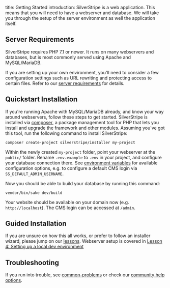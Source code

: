 title: Getting Started
introduction: SilverStripe is a web application. This means that you will need to have a webserver and database. We will take you through the setup of the server environment as well the application itself.

## Server Requirements

SilverStripe requires PHP 7.1 or newer.
It runs on many webservers and databases,
but is most commonly served using Apache and MySQL/MariaDB.

If you are setting up your own environment,
you'll need to consider a few configuration settings
such as URL rewriting and protecting access to certain files.
Refer to our [server requirements](server_requirements) for details.

## Quickstart Installation

If you're running Apache with MySQL/MariaDB already,
and know your way around webservers, follow these steps to get started.
SilverStripe is installed via [composer](composer), a package management tool for PHP that
lets you install and upgrade the framework and other modules. 
Assuming you've got this tool, run the following command to install SilverStripe:

```
composer create-project silverstripe/installer my-project
```

Within the newly created `my-project` folder, point your webserver at the `public/` folder.
Rename `.env.example` to `.env` in your project, and configure your database connection there.
See [environment variables](environment_management) for available configuration options,
e.g. to configure a default CMS login via `SS_DEFAULT_ADMIN_USERNAME`.

Now you should be able to build your database by running this command:

```
vendor/bin/sake dev/build
```

Your website should be available on your domain now (e.g. `http://localhost`).
The CMS login can be accessed at `/admin`.

## Guided Installation

If you are unsure on how this all works, or prefer to follow
an installer wizard, please jump on our [lessons](https://www.silverstripe.org/learn/lessons/v4/).
Webserver setup is covered in
[Lesson 4: Setting up a local dev environment](https://www.silverstripe.org/learn/lessons/v4/up-and-running-setting-up-a-local-silverstripe-dev-environment-1) 


## Troubleshooting

If you run into trouble, see [common-problems](common_problems) or
check our [community help options](https://www.silverstripe.org/community/).

